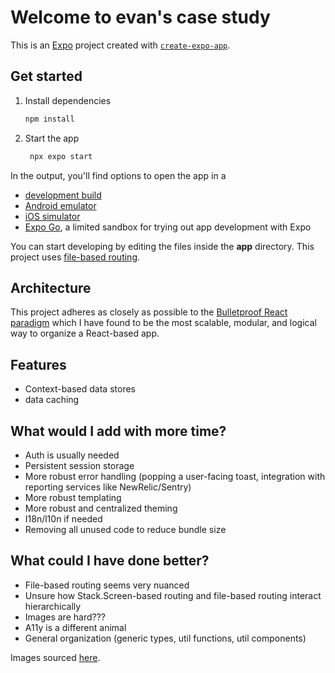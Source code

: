 # Welcome to evan's case study

This is an [Expo](https://expo.dev) project created with [`create-expo-app`](https://www.npmjs.com/package/create-expo-app).

## Get started

1. Install dependencies

   ```bash
   npm install
   ```

2. Start the app

   ```bash
    npx expo start
   ```

In the output, you'll find options to open the app in a

- [development build](https://docs.expo.dev/develop/development-builds/introduction/)
- [Android emulator](https://docs.expo.dev/workflow/android-studio-emulator/)
- [iOS simulator](https://docs.expo.dev/workflow/ios-simulator/)
- [Expo Go](https://expo.dev/go), a limited sandbox for trying out app development with Expo

You can start developing by editing the files inside the **app** directory. This project uses [file-based routing](https://docs.expo.dev/router/introduction).

## Architecture

This project adheres as closely as possible to the [Bulletproof React paradigm](https://github.com/alan2207/bulletproof-react) which I have found to be the most scalable, modular, and logical way to organize a React-based app.

## Features

- Context-based data stores
- data caching

## What would I add with more time?

- Auth is usually needed
- Persistent session storage
- More robust error handling (popping a user-facing toast, integration with reporting services like NewRelic/Sentry)
- More robust templating
- More robust and centralized theming
- I18n/l10n if needed
- Removing all unused code to reduce bundle size

## What could I have done better?

- File-based routing seems very nuanced
- Unsure how Stack.Screen-based routing and file-based routing interact hierarchically
- Images are hard???
- A11y is a different animal
- General organization (generic types, util functions, util components)

Images sourced [here](https://www.photographingspace.com/how-to-shoot-aurora/).

